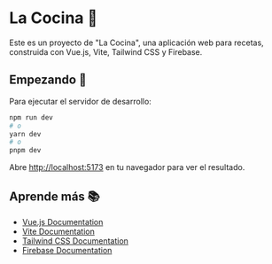 # La Cocina 🍳

Este es un proyecto de "La Cocina", una aplicación web para recetas, construida con Vue.js, Vite, Tailwind CSS y Firebase.

## Empezando 🚀

Para ejecutar el servidor de desarrollo:

```bash
npm run dev
# o
yarn dev
# o
pnpm dev
```

Abre [http://localhost:5173](http://localhost:5173) en tu navegador para ver el resultado.


## Aprende más 📚

- [Vue.js Documentation](https://v3.vuejs.org/)
- [Vite Documentation](https://vitejs.dev/)
- [Tailwind CSS Documentation](https://tailwindcss.com/docs)
- [Firebase Documentation](https://firebase.google.com/docs)

